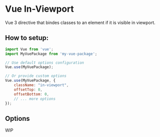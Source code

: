 # Vue In-Viewport

Vue 3 directive that bindes classes to an element if it is visible in viewport.

## How to setup:

```JavaScript
import Vue from 'vue';
import MyVuePackage from 'my-vue-package';

// Use default options configuration
Vue.use(MyVuePackage);

// Or provide custom options
Vue.use(MyVuePackage, {
    className: "in-viewport",
    offsetTop: 0,
    offsetBottom: 0,
    // ... more options
});
```

## Options

WIP
